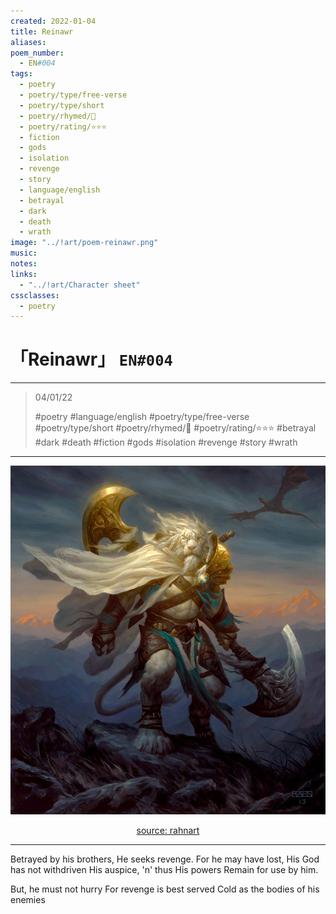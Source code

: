 ```yaml
---
created: 2022-01-04
title: Reinawr
aliases:
poem_number:
  - EN#004
tags:
  - poetry
  - poetry/type/free-verse
  - poetry/type/short
  - poetry/rhymed/🔴
  - poetry/rating/⭐⭐⭐
  - fiction
  - gods
  - isolation
  - revenge
  - story
  - language/english
  - betrayal
  - dark
  - death
  - wrath
image: "../!art/poem-reinawr.png"
music:
notes:
links:
  - "../!art/Character sheet"
cssclasses:
  - poetry
---
```

# 「Reinawr」 `EN#004`

---

> 04/01/22
> 
> #poetry 
> #language/english 
> #poetry/type/free-verse #poetry/type/short 
> #poetry/rhymed/🔴 
> #poetry/rating/⭐⭐⭐ 
> #betrayal #dark #death #fiction #gods #isolation #revenge #story #wrath 

---

![poem-reinawr](../!art/poem-reinawr.png)


<center class="img_caption"><a href="https://www.rahnart.com/work/ajani-steadfast" class="source-link">source: rahnart</a></center>

---

Betrayed by his brothers,
He seeks revenge.
For he may have lost,
His God has not withdriven
His auspice, 'n' thus His powers
Remain for use by him.

But, he must not hurry
For revenge is best served
Cold as the bodies of his enemies